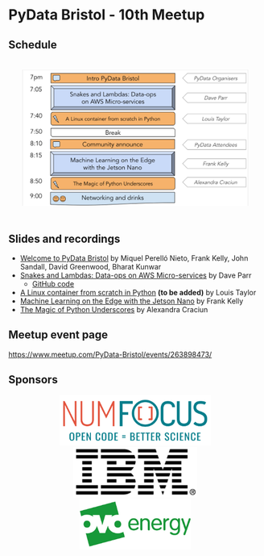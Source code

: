 # PyData Bristol - 10th Meetup

## Schedule

<p align="center">
  <img alt="schedule" src="./images/2019_09_schedule.svg" vspace="20"
  width="450"/>
</p>

## Slides and recordings

- [Welcome to PyData Bristol][slides:1] by Miquel Perelló Nieto, Frank Kelly,
John Sandall, David Greenwood, Bharat Kunwar
- [Snakes and Lambdas: Data-ops on AWS Micro-services][slides:2] by Dave Parr
    - [GitHub code](https://github.com/DaveParr/snakes_and_lambdas)
- [A Linux container from scratch in Python][slides:3] **(to be added)** by
  Louis Taylor
- [Machine Learning on the Edge with the Jetson Nano][slides:4] by Frank Kelly
- [The Magic of Python Underscores][slides:5] by Alexandra Craciun

[slides:1]: ./pydata_bristol_1.pdf
[slides:2]:  ./pydata_bristol_2.pdf
[slides:3]:  ./pydata_bristol_3.pdf
[slides:4]:  ./pydata_bristol_4.pdf
[slides:5]:  ./pydata_bristol_5.pdf

## Meetup event page

https://www.meetup.com/PyData-Bristol/events/263898473/

## Sponsors

<p align="center">
  <a href="https://www.numfocus.org/"><img alt='NumFocus logo' src="./images/logos/numfocus_logo.png" hspace="20" height="100"/></a>
  <a href="https://www-05.ibm.com/uk/locations/bristol.html"><img alt='IBM logo' src="./images/logos/IBM.jpg" hspace="20" height="100"/></a>
  <a href="https://www.ovoenergy.com/careers/vacancies"><img alt='ovo energy logo' src="./images/logos/ovo_energy_logo.jpg" hspace="20" height="100"/></a>
</p>
